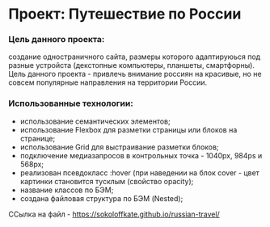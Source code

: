 # Проект: Путешествие по России

### Цель данного проекта: 
cоздание одностраничного сайта, размеры которого адаптируюься под разные устройста (декстопные компьютеры, планшеты, смартфорны). Цель данного проекта - привлечь внимание россиян на красивые, но не совсем популярные направления на территории России.
### Использованные технологии:
- использование семантических элементов;
- использование Flexbox для разметки страницы или блоков на странице;
- использование Grid для выстраивание разметки блоков;
- подключение медиазапросов в контрольных точка - 1040px, 984ps и 568px;
- реализован псевдокласс :hover (при наведении на блок cover - цвет картинки становится тусклым (свойство opacity);
- название классов по БЭМ;
- создана файловая структура по БЭМ (Nested);

ССылка на файл - https://sokoloffkate.github.io/russian-travel/
